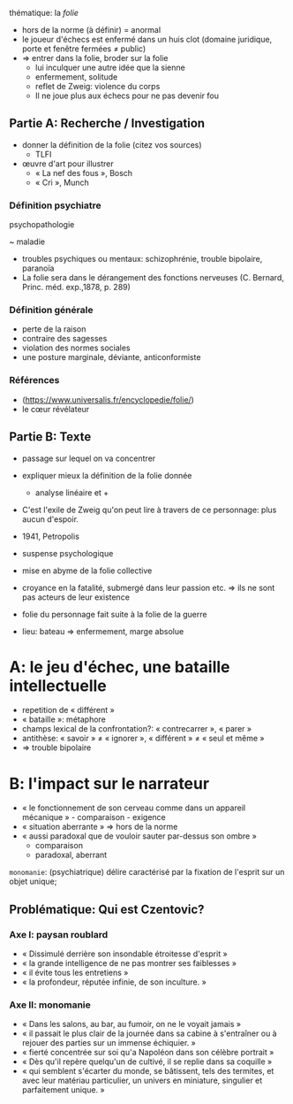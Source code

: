 thématique: la *folie*

- hors de la norme (à définir)  = anormal
- le joueur d'échecs est enfermé dans un huis clot (domaine juridique, porte et fenêtre fermées ≠ public)
- => entrer dans la folie, broder sur la folie
    - lui inculquer une autre idée que la sienne
    - enfermement, solitude
    - reflet de Zweig: violence du corps
    - Il ne joue plus aux échecs pour ne pas devenir fou

## Partie A: Recherche / Investigation
- donner la définition de la folie (citez vos sources)
    - TLFI
- œuvre d'art pour illustrer
    - « La nef des fous », Bosch
    - « Cri », Munch

### Définition psychiatre
psychopathologie

~ maladie

- troubles psychiques ou mentaux: schizophrénie, trouble bipolaire, paranoïa
- La folie sera dans le dérangement des fonctions nerveuses (C. Bernard, Princ. méd. exp.,1878, p. 289)


### Définition générale
- perte de la raison
- contraire des sagesses
- violation des normes sociales
- une posture marginale, déviante, anticonformiste 

### Références
- (https://www.universalis.fr/encyclopedie/folie/)
- le cœur révélateur

## Partie B: Texte
- passage sur lequel on va concentrer
- expliquer mieux la définition de la folie donnée
    - analyse linéaire et +

- C'est l'exile de Zweig qu'on peut lire à travers de ce personnage: plus aucun d'espoir. 
- 1941, Petropolis 
- suspense psychologique
- mise en abyme de la folie collective
- croyance en la fatalité, submergé dans leur passion etc. => ils ne sont pas acteurs de leur existence
- folie du personnage fait suite à la folie de la guerre
- lieu: bateau => enfermement, marge absolue

# A: le jeu d'échec, une bataille intellectuelle
- repetition de « différent »
- « bataille »: métaphore
- champs lexical de la confrontation?: « contrecarrer », « parer »
- antithèse: « savoir » ≠ « ignorer », « différent » ≠ « seul et même »
- => trouble bipolaire

# B: l'impact sur le narrateur
- « le fonctionnement de son cerveau comme dans un appareil mécanique » - comparaison - exigence
- « situation aberrante » => hors de la norme
- « aussi paradoxal que de vouloir sauter par-dessus son ombre »
    - comparaison
    - paradoxal, aberrant

`monomanie`: (psychiatrique) délire caractérisé par la fixation de l'esprit sur un objet unique; 

## Problématique: Qui est Czentovic?

### Axe I: paysan roublard
- « Dissimulé derrière son insondable étroitesse d'esprit »
- « la grande intelligence de ne pas montrer ses faiblesses »
- « il évite tous les entretiens »
- « la profondeur, réputée infinie, de son inculture. »

### Axe II: monomanie
- « Dans les salons, au bar, au fumoir, on ne le voyait jamais »
- « il passait le plus clair de la journée dans sa cabine à s'entraîner ou à rejouer des parties sur un immense échiquier. »
- « fierté concentrée sur soi qu'a Napoléon dans son célèbre portrait »
- « Dès qu'il repère quelqu'un de cultivé, il se replie dans sa coquille »
- « qui semblent s'écarter du monde, se bâtissent, tels des termites, et avec leur matériau particulier, un univers en miniature, singulier et parfaitement unique. »
